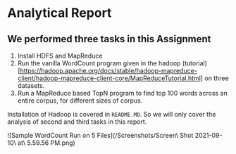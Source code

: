 # Analytical Report

## We performed three tasks in this Assignment

1. Install HDFS and MapReduce
2. Run the vanilla WordCount program given in the hadoop (tutorial)[https://hadoop.apache.org/docs/stable/hadoop-mapreduce-client/hadoop-mapreduce-client-core/MapReduceTutorial.html] on three datasets.
3. Run a MapReduce based TopN program to find top 100 words across an entire corpus, for different sizes of corpus.

Installation of Hadoop is covered in `README.MD`. So we will only cover the analysis of second and third tasks in this report. 

![Sample WordCount Run on 5 Files](/Screenshots/Screen\ Shot 2021-09-10\ at\ 5.59.56 PM.png)
